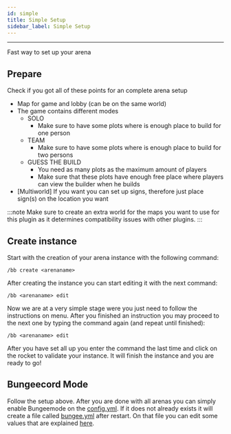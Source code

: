 ```yaml
---
id: simple
title: Simple Setup
sidebar_label: Simple Setup
---
```

---
Fast way to set up your arena

## Prepare

Check if you got all of these points for an complete arena setup

* Map for game and lobby \(can be on the same world\)
* The game contains different modes
  * SOLO
    * Make sure to have some plots where is enough place to build for one person
  * TEAM
    * Make sure to have some plots where is enough place to build for two persons
  * GUESS THE BUILD
    * You need as many plots as the maximum amount of players
    * Make sure that these plots have enough free place where players can view the builder when he builds
* \[Multiworld\] If you want you can set up signs, therefore just place sign\(s\) on the location you want

:::note
Make sure to create an extra world for the maps you want to use for this plugin as it determines compatibility issues with other plugins.
:::

## Create instance

Start with the creation of your arena instance with the following command:

```text
/bb create <arenaname>
```

After creating the instance you can start editing it with the next command:

```text
/bb <arenaname> edit
```

Now we are at a very simple stage were you just need to follow the instructions on menu. After you finished an instruction you may proceed to the next one by typing the command again \(and repeat until finished\):

```text
/bb <arenaname> edit
```

After you have set all up you enter the command the last time and click on the rocket to validate your instance. It will finish the instance and you are ready to go! 

## Bungeecord Mode 

Follow the setup above. After you are done with all arenas you can simply enable Bungeemode on the [config.yml](../support/plugin-files-explained.md#config-yml). If it does not already exists it will create a file called [bungee.yml](../support/plugin-files-explained.md#bungee-yml) after restart. On that file you can edit some values that are explained [here](../support/plugin-files-explained.md#bungee-yml).

